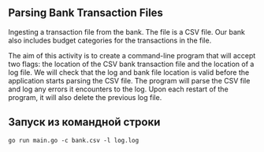 Parsing Bank Transaction Files
---

Ingesting a transaction file from the bank. The file is a CSV file. 
Our bank also includes budget categories for the transactions in the file.

The aim of this activity is to create a command-line program that will accept two flags:
the location of the CSV bank transaction file and the location of a log file. We will check
that the log and bank file location is valid before the application starts parsing the CSV
file. The program will parse the CSV file and log any errors it encounters to the log.
Upon each restart of the program, it will also delete the previous log file.

Запуск из командной строки
---
`go run main.go -c bank.csv -l log.log`